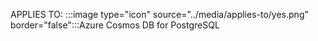 APPLIES TO: :::image type="icon" source="../media/applies-to/yes.png" border="false":::Azure Cosmos DB for PostgreSQL
